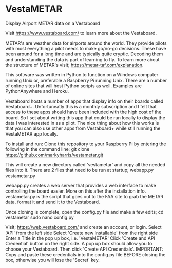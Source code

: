 # VestaMETAR
Display Airport METAR data on a Vestaboard

Visit https://www.vestaboard.com/ to learn more about the Vestaboard. 

METAR's are weather data for airports around the world. They provide pilots with most 
everything a pilot needs to make go/no-go decisions. These have been around for a long time
and are typically quite cryptic. Decoding them and understanding the data is part of learning to fly.
To learn more about the structure of METAR's visit; https://metar-taf.com/explanation.

This software was written in Python to function on a Windows computer running Unix or, preferable a Raspberry Pi running Unix. 
There are a number of online sites that will host Python scripts as well. Examples are PythonAnywhere and Heroku.

Vestaboard hosts a number of apps that display info on their boards called Vestaboard+. Unfortuneatly this is a monthly 
subscription and I felt that access to these apps should have been included with the high cost of the board. So I set about 
writing this app that could be run locally to display the data I was interested in as a pilot. The nice thing about how this works 
is that you can also use other apps from Vestaboard+ while still running the VestaMETAR app locally.

To install and run:
Clone this repository to your Raspberry Pi by entering the following in the command line;
git clone https://github.com/markyharris/vestametar.git

This will create a new directory called 'vestametar' and copy all the needed files into it.
There are 2 files that need to be run at startup;
webapp.py
vestametar.py

webapp.py creates a web server that provides a web interface to make controlling the board easier. More on this after the installation info.
vestametar.py is the script that goes out to the FAA site to grab the METAR data, format it and send it to the Vestaboard.

Once cloning is complete, open the config.py file and make a few edits;
cd vestametar
sudo nano config.py

Visit; https://web.vestaboard.com/ and create an account, or login.
Select 'API' from the left side
Select 'Create new Installable' from the right side
Enter a Title in the pop up box, i.e. 'VestaMETAR'
Click 'Create and API Credential' button on the right side. A pop up box should allow you to choose your Vestaboard. Then click 'Create API Credentials'.
IMPORTANT: Copy and paste these credentials into the config.py file BEFORE closing the box, otherwise you will lose the 'Secret' key.




